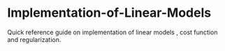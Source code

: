 # Implementation-of-Linear-Models
Quick reference guide on implementation of linear models , cost function and regularization.
